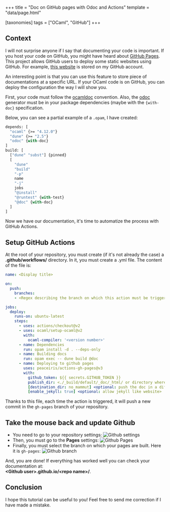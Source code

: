 +++
title = "Doc on GitHub pages with Odoc and Actions"
template = "data/page.html"

[taxonomies]
tags = ["OCaml", "GitHub"]
+++

## Context

I will not surprise anyone if I say that documenting your code is important.
If you host your code on GitHub, you might have heard about [GitHub Pages](https://pages.github.com/).
This project allows GitHub users to deploy some static websites using GitHub.
For example, [this website](maiste.fr) is stored on my GitHub account.

An interesting point is that you can use this feature to store piece of
documentations at a specific URL. If your OCaml code is on GitHub, you can
deploy the configuration the way I will show you.

First, your code must follow the [ocamldoc](https://ocaml.org/manual/ocamldoc.html) convention. Also,
the [odoc](https://opam.ocaml.org/packages/odoc/) generator must be in your package dependencies (maybe with the
`{with-doc}` specification.

Below, you can see a partial example of a `.opam`, I have created:
```ocaml
depends: [
  "ocaml" {>= "4.12.0"}
  "dune" {>= "2.5"}
  "odoc" {with-doc}
]
build: [
  ["dune" "subst"] {pinned}
  [
    "dune"
    "build"
    "-p"
    name
    "-j"
    jobs
    "@install"
    "@runtest" {with-test}
    "@doc" {with-doc}
  ]
]
```

Now we have our documentation, it's time to automatize the process with
GitHub Actions.

## Setup GitHub Actions

At the root of your repository, you must create (if it's not already the case)
a __.github/workflows/__ directory. In it, you must create a <name>.yml file.
The content of the file is:

```yaml
name: <Display title>

on:
  push:
    branches:
    - <Regex describing the branch on which this action must be trigger>

jobs:
  deploy:
    runs-on: ubuntu-latest
    steps:
      - uses: actions/checkout@v2
      - uses: ocaml/setup-ocaml@v2
        with:
          ocaml-compiler: '<version number>'
      - name: Dependencies
        run: opam install -d . --deps-only
      - name: Building docs
        run: opam exec -- dune build @doc
      - name: Deploying to github pages
        uses: peaceiris/actions-gh-pages@v3
        with:
          github_token: ${{ secrets.GITHUB_TOKEN }}
          publish_dir: <./_build/default/_doc/_html/ or directory where your doc is stored>
          [destination_dir: no_mammut] <optional: push the doc in a different directory>
          [enable_jekyll: true] <optional: allow jekyll like website>
```

Thanks to this file, each time the action is triggered, it will push a new commit in the
`gh-pages` branch of your repository.

## Take the mouse back and update Github

* You need to go to your repository settings:
  ![Github settings](/2021/tuto_odoc/github_1.png)
* Then, you must go to the __Pages__ settings:
  ![Github Pages](/2021/tuto_odoc/github_2.png)
* Finally, you must select the branch on which your pages are built. Here it is
  `gh-pages`:
  ![Github branch](/2021/tuto_odoc/github_3.png)

And, you are done! If everything has worked well you can check your documentation at: <br />
__\<Github user\>.github.io/\<repo name\>/__.

## Conclusion

I hope this tutorial can be useful to you! Feel free to send me correction if
I have made a mistake.

